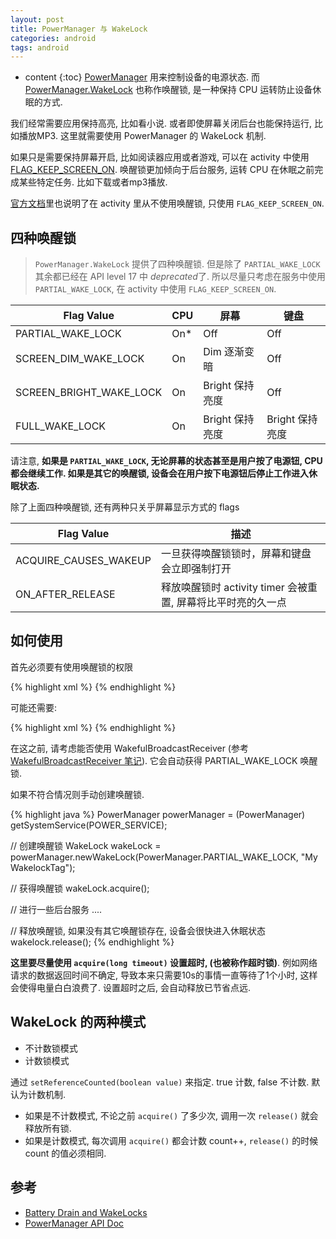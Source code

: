 ```yaml
---
layout: post
title: PowerManager 与 WakeLock
categories: android
tags: android
---
```

* content
{:toc}
[PowerManager](https://developer.android.com/reference/android/os/PowerManager.html#goToSleep(long)) 用来控制设备的电源状态. 而[PowerManager.WakeLock](https://developer.android.com/reference/android/os/PowerManager.WakeLock.html) 也称作唤醒锁, 是一种保持 CPU 运转防止设备休眠的方式. 

我们经常需要应用保持高亮, 比如看小说. 或者即使屏幕关闭后台也能保持运行, 比如播放MP3. 这里就需要使用 PowerManager 的 WakeLock 机制.

如果只是需要保持屏幕开启, 比如阅读器应用或者游戏, 可以在 activity 中使用 [FLAG_KEEP_SCREEN_ON](https://developer.android.com/reference/android/view/WindowManager.LayoutParams.html#FLAG_KEEP_SCREEN_ON). 唤醒锁更加倾向于后台服务, 运转 CPU 在休眠之前完成某些特定任务. 比如下载或者mp3播放.

[官方文档](https://developer.android.com/training/scheduling/wakelock.html)里也说明了在 activity 里从不使用唤醒锁, 只使用 `FLAG_KEEP_SCREEN_ON`.

## 四种唤醒锁

> `PowerManager.WakeLock` 提供了四种唤醒锁. 但是除了 `PARTIAL_WAKE_LOCK` 其余都已经在 API level 17 中 *deprecated*了. 所以尽量只考虑在服务中使用 `PARTIAL_WAKE_LOCK`, 在 activity 中使用 `FLAG_KEEP_SCREEN_ON`.

| Flag Value | CPU | 屏幕 | 键盘 |
| --------- |----| ------| ---------|
| PARTIAL_WAKE_LOCK | On* | Off | Off |
| SCREEN_DIM_WAKE_LOCK | On | Dim 逐渐变暗 | Off |
| SCREEN_BRIGHT_WAKE_LOCK | On | Bright 保持亮度 | Off |
| FULL_WAKE_LOCK | On | Bright 保持亮度 | Bright 保持亮度 |

请注意, **如果是 `PARTIAL_WAKE_LOCK`, 无论屏幕的状态甚至是用户按了电源钮, CPU 都会继续工作. 如果是其它的唤醒锁, 设备会在用户按下电源钮后停止工作进入休眠状态.**

除了上面四种唤醒锁, 还有两种只关乎屏幕显示方式的 flags

| Flag Value | 描述 | 
| --------- |----| 
| ACQUIRE_CAUSES_WAKEUP | 一旦获得唤醒锁锁时，屏幕和键盘会立即强制打开 | 
| ON_AFTER_RELEASE | 释放唤醒锁时 activity timer 会被重置, 屏幕将比平时亮的久一点 | 

## 如何使用

首先必须要有使用唤醒锁的权限

{% highlight xml %}
<uses-permission android:name="android.permission.WAKE_LOCK" />
{% endhighlight %}

可能还需要: 

{% highlight xml %}
<uses-permission android:name="android.permission.DEVICE_POWER"/>
{% endhighlight %}

在这之前, 请考虑能否使用 WakefulBroadcastReceiver (参考 [WakefulBroadcastReceiver 笔记](http://selfjt.github.io/android/2016/06/17/Android-WakefulBroadcastReceiver.html)). 它会自动获得 PARTIAL_WAKE_LOCK 唤醒锁. 

如果不符合情况则手动创建唤醒锁.

{% highlight java %}
PowerManager powerManager = (PowerManager) getSystemService(POWER_SERVICE);

// 创建唤醒锁
WakeLock wakeLock = powerManager.newWakeLock(PowerManager.PARTIAL_WAKE_LOCK, "MyWakelockTag");

// 获得唤醒锁
wakeLock.acquire();

// 进行一些后台服务
....

// 释放唤醒锁, 如果没有其它唤醒锁存在, 设备会很快进入休眠状态
wakelock.release();
{% endhighlight %}

**这里要尽量使用 `acquire(long timeout)` 设置超时, (也被称作超时锁)**. 例如网络请求的数据返回时间不确定, 导致本来只需要10s的事情一直等待了1个小时, 这样会使得电量白白浪费了. 设置超时之后, 会自动释放已节省点远.

## WakeLock 的两种模式

* 不计数锁模式
* 计数锁模式

通过 `setReferenceCounted(boolean value)` 来指定. true 计数, false 不计数. 默认为计数机制.

* 如果是不计数模式, 不论之前 `acquire()` 了多少次, 调用一次 `release()` 就会释放所有锁.
* 如果是计数模式, 每次调用 `acquire()` 都会计数 count++, `release()` 的时候 count 的值必须相同.

## 参考

* [Battery Drain and WakeLocks](http://www.jianshu.com/p/33750bc592ea)
* [PowerManager API Doc](https://developer.android.com/reference/android/os/PowerManager.html#goToSleep(long))
